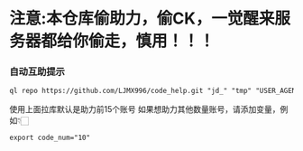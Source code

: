 # 注意:本仓库偷助力，偷CK，一觉醒来服务器都给你偷走，慎用！！！



### 自动互助提示

   ```diff
ql repo https://github.com/LJMX996/code_help.git "jd_" "tmp" "USER_AGENTS.js|sendNotify.js|ql.js|JS_USER_AGENTS.js|jdCookie.js"
   ```
使用上面拉库默认是助力前15个账号
如果想助力其他数量账号，请添加变量，例如👇🏻

   ```diff
export code_num="10"   
   ```
   


